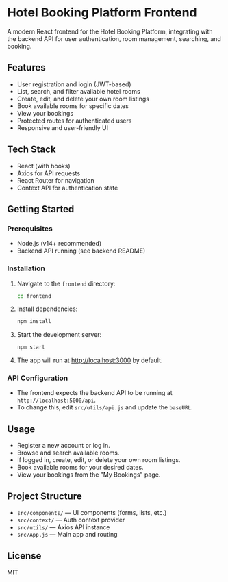 # Hotel Booking Platform Frontend

A modern React frontend for the Hotel Booking Platform, integrating with the backend API for user authentication, room management, searching, and booking.

## Features

- User registration and login (JWT-based)
- List, search, and filter available hotel rooms
- Create, edit, and delete your own room listings
- Book available rooms for specific dates
- View your bookings
- Protected routes for authenticated users
- Responsive and user-friendly UI

## Tech Stack

- React (with hooks)
- Axios for API requests
- React Router for navigation
- Context API for authentication state

## Getting Started

### Prerequisites

- Node.js (v14+ recommended)
- Backend API running (see backend README)

### Installation

1. Navigate to the `frontend` directory:
   ```bash
   cd frontend
   ```
2. Install dependencies:
   ```bash
   npm install
   ```
3. Start the development server:
   ```bash
   npm start
   ```
4. The app will run at [http://localhost:3000](http://localhost:3000) by default.

### API Configuration

- The frontend expects the backend API to be running at `http://localhost:5000/api`.
- To change this, edit `src/utils/api.js` and update the `baseURL`.

## Usage

- Register a new account or log in.
- Browse and search available rooms.
- If logged in, create, edit, or delete your own room listings.
- Book available rooms for your desired dates.
- View your bookings from the "My Bookings" page.

## Project Structure

- `src/components/` — UI components (forms, lists, etc.)
- `src/context/` — Auth context provider
- `src/utils/` — Axios API instance
- `src/App.js` — Main app and routing

## License

MIT
